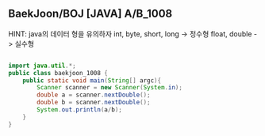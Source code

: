 ## BaekJoon/BOJ [JAVA] A/B_1008

HINT: java의 데이터 형을 유의하자
int, byte, short, long -> 정수형
float, double -> 실수형

```java

import java.util.*;
public class baekjoon_1008 {
    public static void main(String[] argc){
        Scanner scanner = new Scanner(System.in);
        double a = scanner.nextDouble();
        double b = scanner.nextDouble();
        System.out.println(a/b);
    }
}

```
